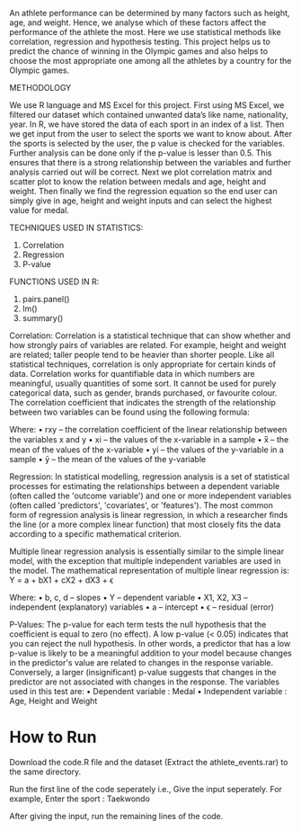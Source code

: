 An athlete performance can be determined by many factors such as height, age, and weight. Hence, we analyse which of these factors affect the performance of the athlete the most. Here we use statistical methods like correlation, regression and hypothesis testing. This project helps us to predict the chance of winning in the Olympic games and also helps to choose the most appropriate one among all the athletes by a country for the Olympic games.

METHODOLOGY

We use R language and MS Excel for this project. First using MS Excel, we filtered our dataset which contained unwanted data’s like name, nationality, year. In R, we have stored the data of each sport in an index of a list. Then we get input from the user to select the sports we want to know about. After the sports is selected by the user, the p value is checked for the variables. Further analysis can be done only if the p-value is lesser than 0.5. This ensures that there is a strong relationship between the variables and further analysis carried out will be correct. Next we plot correlation matrix and scatter plot to know the relation between medals and age, height and weight. Then finally we find the regression equation so the end user can simply give in age, height and weight inputs and can select the highest value for medal.

TECHNIQUES USED IN STATISTICS:

1.  Correlation
2. Regression
3. P-value

FUNCTIONS USED IN R:
1. pairs.panel()
2. lm() 
3. summary()

Correlation:
Correlation is a statistical technique that can show whether and how strongly pairs of variables are related. For example, height and weight are related; taller people tend to be heavier than shorter people. Like all statistical techniques, correlation is only appropriate for certain kinds of data. Correlation works for quantifiable data in which numbers are meaningful, usually quantities of some sort. It cannot be used for purely categorical data, such as gender, brands purchased, or favourite colour.
The correlation coefficient that indicates the strength of the relationship between two variables can be found using the following formula:

Where:
•	rxy – the correlation coefficient of the linear relationship between the variables x and y
•	xi – the values of the x-variable in a sample
•	x̅ – the mean of the values of the x-variable
•	yi – the values of the y-variable in a sample
•	ȳ – the mean of the values of the y-variable

Regression:
In statistical modelling, regression analysis is a set of statistical processes for estimating the relationships between a dependent variable (often called the 'outcome variable') and one or more independent variables (often called 'predictors', 'covariates', or 'features'). The most common form of regression analysis is linear regression, in which a researcher finds the line (or a more complex linear function) that most closely fits the data according to a specific mathematical criterion.

Multiple linear regression analysis is essentially similar to the simple linear model, with the exception that multiple independent variables are used in the model. The mathematical representation of multiple linear regression is:
Y = a + bX1 + cX2 + dX3 + ϵ
 
Where:
•	b, c, d – slopes
•	Y – dependent variable
•	X1, X2, X3 – independent (explanatory) variables
•	a – intercept
•	ϵ – residual (error)

P-Values:
The p-value for each term tests the null hypothesis that the coefficient is equal to zero (no effect). A low p-value (< 0.05) indicates that you can reject the null hypothesis. In other words, a predictor that has a low p-value is likely to be a meaningful addition to your model because changes in the predictor's value are related to changes in the response variable.
Conversely, a larger (insignificant) p-value suggests that changes in the predictor are not associated with changes in the response.
The variables used in this test are:
•	Dependent variable   : Medal
•	Independent variable : Age, Height and Weight

# How to Run

Download the code.R file and the dataset (Extract the athlete_events.rar) to the same directory. 

Run the first line of the code seperately i.e., Give the input seperately. For example, Enter the sport : Taekwondo

After giving the input, run the remaining lines of the code.

